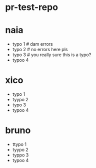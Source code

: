 # pr-test-repo

# naia
- typo 1 # dam errors
- typo 2 # no errors here pls
- typo 3 # you really sure this is a typo?
- typoo 4

# xico
- typo 1
- tyypo 2
- typo 3
- typoo 4

# bruno
- ttypo 1
- tyypo 2
- typpo 3
- typoo 4
